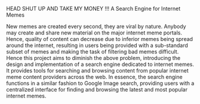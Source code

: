 HEAD
SHUT UP AND TAKE MY MONEY !!!
A Search Engine for Internet Memes

New memes are created every second, they are viral by nature. Anybody may create and share new material on the major internet meme portals. Hence, quality of content can decrease due to inferior memes being spread around the internet, resulting in users being provided with a sub-standard subset of memes and making the task of filtering bad memes difficult.
Hence this project aims to diminish the above problem, introducing the design and implementation of a search engine dedicated to internet memes. It provides tools for searching and browsing content from popular internet meme content providers across the web. In essence, the search engine functions in a similar fashion to Google Image search, providing users with a centralized interface for finding and browsing the latest and most popular internet memes.
